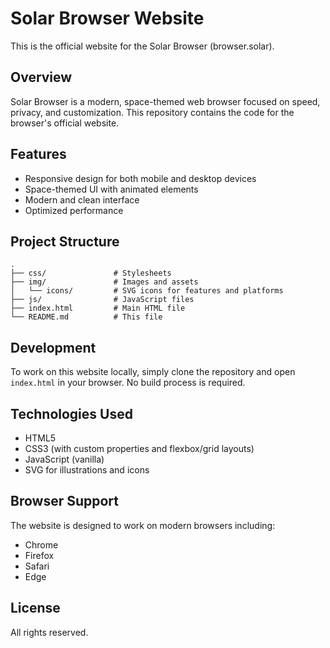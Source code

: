 # Solar Browser Website

This is the official website for the Solar Browser (browser.solar).

## Overview

Solar Browser is a modern, space-themed web browser focused on speed, privacy, and customization. This repository contains the code for the browser's official website.

## Features

- Responsive design for both mobile and desktop devices
- Space-themed UI with animated elements
- Modern and clean interface
- Optimized performance

## Project Structure

```
.
├── css/               # Stylesheets
├── img/               # Images and assets
│   └── icons/         # SVG icons for features and platforms
├── js/                # JavaScript files
├── index.html         # Main HTML file
└── README.md          # This file
```

## Development

To work on this website locally, simply clone the repository and open `index.html` in your browser. No build process is required.

## Technologies Used

- HTML5
- CSS3 (with custom properties and flexbox/grid layouts)
- JavaScript (vanilla)
- SVG for illustrations and icons

## Browser Support

The website is designed to work on modern browsers including:
- Chrome
- Firefox
- Safari
- Edge

## License

All rights reserved. 